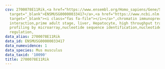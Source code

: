 ```yaml
---
csv: 2700078E11Rik,<a href="https://www.ensembl.org/Homo_sapiens/Gene/Summary?db=core;g=ENSMUSG00000033417"
  target="_blank">ENSMUSG00000033417</a>,<a href="https://www.ncbi.nlm.nih.gov/pubmed/23834426"
  target="_blank"><i class="fas fa-file"></i></a>",chromatin immunoprecipitation assay,direct
  interaction,prime adult stage, liver, Hepatocyte, high throughput transcription
  profiling by microarray,nucleotide sequence identification,nucleotide sequence identification,transcriptional
  regulation,
data_alias: 2700078E11Rik
data_id: ENSMUSG00000033417
data_numevidence: 1
data_species: Mus musculus
data_taxid: '10090'
title: 2700078E11Rik
---
```


